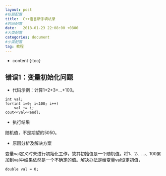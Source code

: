 ```yaml
---
layout: post
#标题配置
title:  C++语言新手填坑录
#时间配置
date:   2018-01-23 22:08:00 +0800
#大类配置
categories: document
#小类配置
tag: 教程
---
```


* content
{:toc}


## 错误1：变量初始化问题
- 代码示例：计算1+2+3+...+100。
```
int val;
for(int i=0; i<100; i++)
	val += i;
cout<<val<<endl;
```
- 执行结果

随机值，不是期望的5050。
- 原因分析及解决方案

变量val定义时未进行初始化工作，故其初始值是一个随机值。将1、2、...、100累加到val中结果依然是一个不确定的值。解决办法是给变量val设定初值，
```
double val = 0;
```

